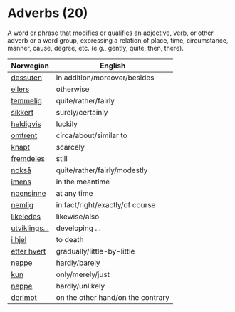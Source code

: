 # Adverbs (20)

A word or phrase that modifies or qualifies an adjective, verb, or other adverb or a word group, expressing a relation of place, time, circumstance, manner, cause, degree, etc. (e.g., gently, quite, then, there).

| Norwegian | English |
| --- | --- |
| [dessuten](https://www.ordnett.no/search?language=no&phrase=dessuten) | in addition/moreover/besides |
| [ellers](https://www.ordnett.no/search?language=no&phrase=ellers) | otherwise |
| [temmelig](https://www.ordnett.no/search?language=no&phrase=temmelig) | quite/rather/fairly |
| [sikkert](https://www.ordnett.no/search?language=no&phrase=sikkert) | surely/certainly |
| [heldigvis](https://www.ordnett.no/search?language=no&phrase=heldigvis) | luckily |
| [omtrent](https://www.ordnett.no/search?language=no&phrase=omtrent) | circa/about/similar to |
| [knapt](https://www.ordnett.no/search?language=no&phrase=knapt) | scarcely |
| [fremdeles](https://www.ordnett.no/search?language=no&phrase=fremdeles) | still |
| [nokså](https://www.ordnett.no/search?language=no&phrase=nokså) | quite/rather/fairly/modestly |
| [imens](https://www.ordnett.no/search?language=no&phrase=imens) | in the meantime |
| [noensinne](https://www.ordnett.no/search?language=no&phrase=noensinne) | at any time |
| [nemlig](https://www.ordnett.no/search?language=no&phrase=nemlig) | in fact/right/exactly/of course |
| [likeledes](https://www.ordnett.no/search?language=no&phrase=likeledes) | likewise/also |
| [utviklings...](https://www.ordnett.no/search?language=no&phrase=utviklings...) | developing ... |
| [i hjel](https://www.ordnett.no/search?language=no&phrase=i%20hjel) | to death |
| [etter hvert](https://www.ordnett.no/search?language=no&phrase=etter%20hvert) | gradually/little-by-little |
| [neppe](https://www.ordnett.no/search?language=no&phrase=neppe) | hardly/barely |
| [kun](https://www.ordnett.no/search?language=no&phrase=kun) | only/merely/just |
| [neppe](https://www.ordnett.no/search?language=no&phrase=neppe) | hardly/unlikely |
| [derimot](https://www.ordnett.no/search?language=no&phrase=derimot) | on the other hand/on the contrary |

